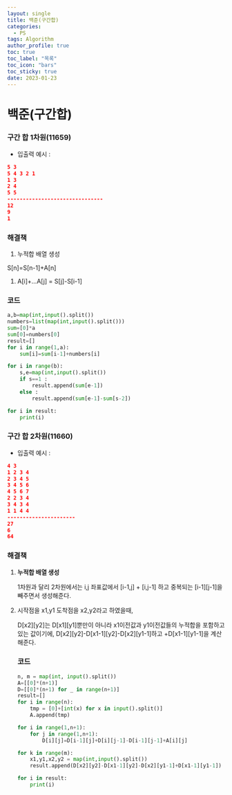 ```yaml
---
layout: single
title: 백준(구간합)
categories:
  - PS
tags: Algorithm
author_profile: true
toc: true
toc_label: "목록"
toc_icon: "bars"
toc_sticky: true
date: 2023-01-23
---
```

# 백준(구간합)
### 구간 합 1차원(11659)

- 입출력 예시 :

```json
5 3
5 4 3 2 1
1 3
2 4
5 5
-------------------------------
12
9
1
```

### 해결책

1. 누적합 배열 생성

S[n]=S[n-1]+A[n]

1. A[i]+…A[j] = S[j]-S[i-1]

### 코드

```python
a,b=map(int,input().split())
numbers=list(map(int,input().split()))
sum=[0]*a
sum[0]=numbers[0]
result=[]
for i in range(1,a):
    sum[i]=sum[i-1]+numbers[i]

for i in range(b):
    s,e=map(int,input().split())
    if s==1 :
        result.append(sum[e-1])
    else :
        result.append(sum[e-1]-sum[s-2])

for i in result:
    print(i)
```

### 구간 합 2차원(11660)

- 입출력 예시 :

```json
4 3
1 2 3 4
2 3 4 5
3 4 5 6
4 5 6 7
2 2 3 4
3 4 3 4
1 1 4 4
----------------------
27
6
64
```

### 해결책

1. **누적합 배열 생성**
    
    1차원과 달리 2차원에서는 i,j 좌표값에서 [i-1,j] + [i,j-1] 하고 중복되는 [i-1][j-1]을 빼주면서 생성해준다.
    
2. 시작점을 x1,y1 도착점을 x2,y2라고 하였을때,
    
    D[x2][y2]는 D[x1][y1]뿐만이 아니라 x1이전값과 y1이전값들의 누적합을 포함하고 있는 값이기에, D[x2][y2]-D[x1-1][y2]-D[x2][y1-1]하고 +D[x1-1][y1-1]을 계산해준다.
    
    ### 코드
    
    ```python
    n, m = map(int, input().split())
    A=[[0]*(n+1)]
    D=[[0]*(n+1) for _ in range(n+1)]
    result=[]
    for i in range(n):
        tmp = [0]+[int(x) for x in input().split()]
        A.append(tmp)
    
    for i in range(1,n+1):
        for j in range(1,n+1):
            D[i][j]=D[i-1][j]+D[i][j-1]-D[i-1][j-1]+A[i][j]
    
    for k in range(m):
        x1,y1,x2,y2 = map(int,input().split())
        result.append(D[x2][y2]-D[x1-1][y2]-D[x2][y1-1]+D[x1-1][y1-1])
    
    for i in result:
        print(i)
    ```